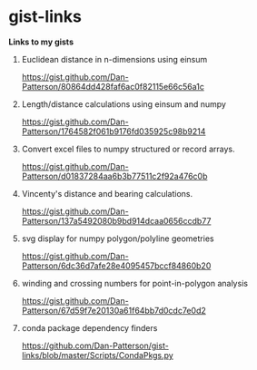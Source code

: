 # gist-links
**Links to my gists**

1.  Euclidean distance in n-dimensions using einsum

    https://gist.github.com/Dan-Patterson/80864dd428faf6ac0f82115e66c56a1c

2.  Length/distance calculations using einsum and numpy 

    https://gist.github.com/Dan-Patterson/1764582f061b9176fd035925c98b9214
    
3.  Convert excel files to numpy structured or record arrays. 

    https://gist.github.com/Dan-Patterson/d01837284aa6b3b77511c2f92a476c0b

4.  Vincenty's distance and bearing calculations.

    https://gist.github.com/Dan-Patterson/137a5492080b9bd914dcaa0656ccdb77

5.  svg display for numpy polygon/polyline geometries

    https://gist.github.com/Dan-Patterson/6dc36d7afe28e4095457bccf84860b20

6.  winding and crossing numbers for point-in-polygon analysis

    https://gist.github.com/Dan-Patterson/67d59f7e20130a61f64bb7d0cdc7e0d2
    
7.  conda package dependency finders

    https://github.com/Dan-Patterson/gist-links/blob/master/Scripts/CondaPkgs.py
